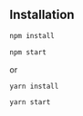 ## Installation

```bash
npm install
```

```bash
npm start
```

or

```bash
yarn install
```

```bash
yarn start
```
